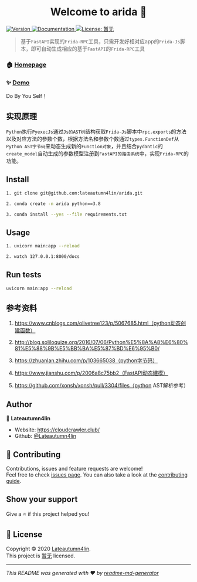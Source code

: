 <h1 align="center">Welcome to arida 👋</h1>
<p>
  <a href="https://www.npmjs.com/package/arida" target="_blank">
    <img alt="Version" src="https://img.shields.io/npm/v/arida.svg">
  </a>
  <a href="暂无" target="_blank">
    <img alt="Documentation" src="https://img.shields.io/badge/documentation-yes-brightgreen.svg" />
  </a>
  <a href="暂无" target="_blank">
    <img alt="License: 暂无" src="https://img.shields.io/badge/License-暂无-yellow.svg" />
  </a>
</p>

> 基于`FastAPI`实现的`Frida-RPC`工具，只需开发好相对应app的`Frida-Js`脚本，即可自动生成相应的基于`FastAPI`的`Frida-RPC`工具

### 🏠 [Homepage](暂无)

### ✨ [Demo](暂无)

Do By You Self！

## 实现原理

`Python`执行`PyexecJs`通过`Js的AST树`结构获取`Frida-Js`脚本中`rpc.exports`的方法以及对应方法的参数个数，根据方法名和参数个数通过`types.FunctionDef`从`Python AST字节码`来动态生成新的`Function对象`，并且结合`pydantic`的`create_model`自动生成的参数模型注册到`FastAPI的路由系统`中，实现`Frida-RPC`的功能。

## Install

```sh
1. git clone git@github.com:lateautumn4lin/arida.git

2. conda create -n arida python==3.8

3. conda install --yes --file requirements.txt
```

## Usage

```sh
1. uvicorn main:app --reload

2. watch 127.0.0.1:8000/docs 
```

## Run tests

```sh
uvicorn main:app --reload
```

## 参考资料

1. https://www.cnblogs.com/olivetree123/p/5067685.html（python动态创建函数）

2. http://blog.soliloquize.org/2016/07/06/Python%E5%8A%A8%E6%80%81%E5%88%9B%E5%BB%BA%E5%87%BD%E6%95%B0/

3. https://zhuanlan.zhihu.com/p/103665038（python字节码）

4. https://www.jianshu.com/p/2006a8c75bb2（FastAPI动态建模） 

5. https://github.com/xonsh/xonsh/pull/3304/files（python AST解析参考）

## Author

👤 **Lateautumn4lin**

* Website: https://cloudcrawler.club/
* Github: [@Lateautumn4lin](https://github.com/Lateautumn4lin)

## 🤝 Contributing

Contributions, issues and feature requests are welcome!<br />Feel free to check [issues page](暂无). You can also take a look at the [contributing guide](暂无).

## Show your support

Give a ⭐️ if this project helped you!

## 📝 License

Copyright © 2020 [Lateautumn4lin](https://github.com/Lateautumn4lin).<br />
This project is [暂无](暂无) licensed.

***
_This README was generated with ❤️ by [readme-md-generator](https://github.com/kefranabg/readme-md-generator)_
